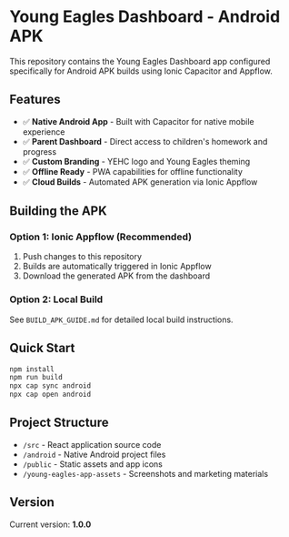 # Young Eagles Dashboard - Android APK

This repository contains the Young Eagles Dashboard app configured specifically for Android APK builds using Ionic Capacitor and Appflow.

## Features

- ✅ **Native Android App** - Built with Capacitor for native mobile experience
- ✅ **Parent Dashboard** - Direct access to children's homework and progress
- ✅ **Custom Branding** - YEHC logo and Young Eagles theming
- ✅ **Offline Ready** - PWA capabilities for offline functionality
- ✅ **Cloud Builds** - Automated APK generation via Ionic Appflow

## Building the APK

### Option 1: Ionic Appflow (Recommended)
1. Push changes to this repository
2. Builds are automatically triggered in Ionic Appflow
3. Download the generated APK from the dashboard

### Option 2: Local Build
See `BUILD_APK_GUIDE.md` for detailed local build instructions.

## Quick Start

```bash
npm install
npm run build
npx cap sync android
npx cap open android
```

## Project Structure

- `/src` - React application source code
- `/android` - Native Android project files
- `/public` - Static assets and app icons
- `/young-eagles-app-assets` - Screenshots and marketing materials

## Version

Current version: **1.0.0**

